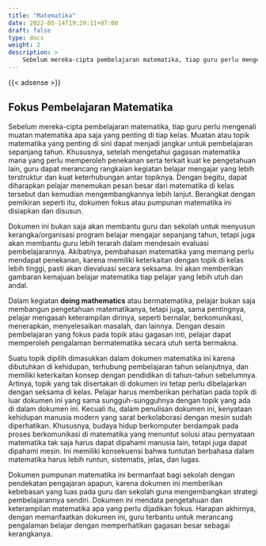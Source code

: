 ```yaml
---
title: "Matematika"
date: 2022-05-14T19:29:11+07:00
draft: false
type: docs
weight: 2
description: >
    Sebelum mereka-cipta pembelajaran matematika, tiap guru perlu mengenali muatan matematika apa saja yang penting di tiap kelas.
---
```



{{< adsense >}}

## Fokus Pembelajaran Matematika

Sebelum mereka-cipta pembelajaran matematika, tiap guru perlu mengenali muatan matematika apa saja yang penting di tiap kelas. Muatan atau topik matematika yang penting di sini dapat menjadi jangkar untuk pembelajaran sepanjang tahun. Khususnya, setelah mengetahui gagasan matematika mana yang perlu memperoleh penekanan serta terkait kuat ke pengetahuan lain, guru dapat merancang rangkaian kegiatan belajar mengajar yang lebih terstruktur dan kuat keterhubungan antar topiknya. Dengan begitu, dapat diharapkan pelajar menemukan pesan besar dari matematika di kelas tersebut dan kemudian mengembangkannya lebih lanjut. Berangkat dengan pemikiran seperti itu, dokumen fokus atau pumpunan matematika ini disiapkan dan disusun.

Dokumen ini bukan saja akan membantu guru dan sekolah untuk menyusun kerangka/organisasi program belajar mengajar sepanjang tahun, tetapi juga akan membantu guru lebih terarah dalam mendesain evaluasi pembelajarannya. Akibatnya, pembahasan matematika yang memang perlu mendapat penekanan, karena memiliki keterkaitan dengan topik di kelas lebih tinggi, pasti akan dievaluasi secara seksama. Ini akan memberikan gambaran kemajuan belajar matematika tiap pelajar yang lebih utuh dan andal.

Dalam kegiatan **doing mathematics** atau bermatematika, pelajar bukan saja membangun pengetahuan matematikanya, tetapi juga, sama pentingnya, pelajar mengasah keterampilan dirinya, seperti bernalar, berkomunikasi, menerapkan, menyelesaikan masalah, dan lainnya. Dengan desain pembelajaran yang fokus pada topik atau gagasan inti, pelajar dapat memperoleh pengalaman bermatematika secara utuh serta bermakna.

Suatu topik dipilih dimasukkan dalam dokumen matematika ini karena dibutuhkan di kehidupan, terhubung pembelajaran tahun selanjutnya, dan memiliki keterkaitan konsep dengan pendidikan di tahun-tahun sebelumnya. Artinya, topik yang tak disertakan di dokumen ini tetap perlu dibelajarkan dengan seksama di kelas. Pelajar harus memberikan perhatian pada topik di luar dokumen ini yang sama sungguh-sungguhnya dengan topik yang ada di dalam dokumen ini. Kecuali itu, dalam penulisan dokumen ini, kenyataan kehidupan manusia modern yang sarat berkolaborasi dengan mesin sudah diperhatikan. Khususnya, budaya hidup berkomputer berdampak pada proses berkomunikasi di matematika yang menuntut solusi atau pernyataan matematika tak saja harus dapat dipahami manusia lain, tetapi juga dapat dipahami mesin. Ini memiliki konsekuensi bahwa tuntutan berbahasa dalam matematika harus lebih runtun, sistematis, jelas, dan lugas.

Dokumen pumpunan matematika ini bermanfaat bagi sekolah dengan pendekatan pengajaran apapun, karena dokumen ini memberikan kebebasan yang luas pada guru dan sekolah guna mengembangkan strategi pembelajarannya sendiri. Dokumen ini mendata pengetahuan dan keterampilan matematika apa yang perlu dijadikan fokus. Harapan akhirnya, dengan memanfaatkan dokumen ini, guru terbantu untuk merancang pengalaman belajar dengan memperhatikan gagasan besar sebagai kerangkanya.
